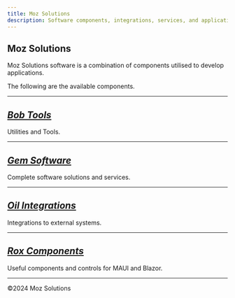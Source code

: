 ```yaml
---
title: Moz Solutions
description: Software components, integrations, services, and applications
---
```

## Moz Solutions
Moz Solutions software is a combination of components utilised to develop applications.

The following are the available components.

---

## [*Bob Tools*](/bob)
Utilities and Tools.

---

## [*Gem Software*](/gem)
Complete software solutions and services.

---

## [*Oil Integrations*](/oil)
Integrations to external systems.

---

## [*Rox Components*](/rox)
Useful components and controls for MAUI and Blazor.

---
©2024 Moz Solutions
